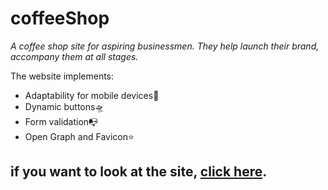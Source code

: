 # coffeeShop

_A coffee shop site for aspiring businessmen. They help launch their brand, accompany them at all stages._

The website implements:
- Adaptability for mobile devices:calling:
- Dynamic buttons:flying_saucer:
- Form validation:mailbox_with_no_mail:
- Open Graph and Favicon:star:

## if you want to look at the site, [click here](https://olexioio.github.io/coffeShop/).
